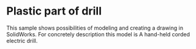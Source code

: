 # Plastic part of drill
This sample shows possibilities of modeling and creating a drawing in SolidWorks. For concretely description this model is A hand-held corded electric drill.

